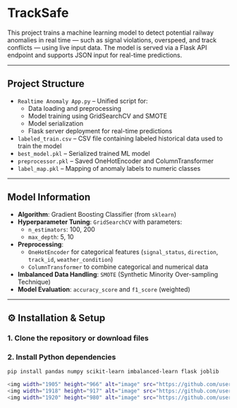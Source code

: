 # TrackSafe

This project trains a machine learning model to detect potential railway anomalies in real time — such as signal violations, overspeed, and track conflicts — using live input data. The model is served via a Flask API endpoint and supports JSON input for real-time predictions.

---

## Project Structure

- `Realtime Anomaly App.py` – Unified script for:
  - Data loading and preprocessing
  - Model training using GridSearchCV and SMOTE
  - Model serialization
  - Flask server deployment for real-time predictions
- `labeled_train.csv` – CSV file containing labeled historical data used to train the model
- `best_model.pkl` – Serialized trained ML model
- `preprocessor.pkl` – Saved OneHotEncoder and ColumnTransformer
- `label_map.pkl` – Mapping of anomaly labels to numeric classes

---

## Model Information

- **Algorithm**: Gradient Boosting Classifier (from `sklearn`)
- **Hyperparameter Tuning**: `GridSearchCV` with parameters:
  - `n_estimators`: 100, 200
  - `max_depth`: 5, 10
- **Preprocessing**:
  - `OneHotEncoder` for categorical features (`signal_status`, `direction`, `track_id`, `weather_condition`)
  - `ColumnTransformer` to combine categorical and numerical data
- **Imbalanced Data Handling**: `SMOTE` (Synthetic Minority Over-sampling Technique)
- **Model Evaluation**: `accuracy_score` and `f1_score` (weighted)

---

## ⚙️ Installation & Setup

### 1. Clone the repository or download files

### 2. Install Python dependencies
```bash
pip install pandas numpy scikit-learn imbalanced-learn flask joblib

<img width="1905" height="966" alt="image" src="https://github.com/user-attachments/assets/f147ee98-410e-4a47-9448-18db2825eac8" />
<img width="1918" height="917" alt="image" src="https://github.com/user-attachments/assets/aac2ab8b-f958-42de-974a-f64a3dea9c3d" />
<img width="1920" height="980" alt="image" src="https://github.com/user-attachments/assets/d41780f0-8d6c-4376-88b3-67d56b536699" />


